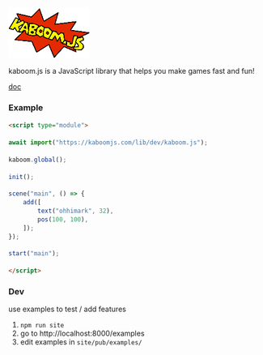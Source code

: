 ![logo](misc/kaboom.png)

kaboom.js is a JavaScript library that helps you make games fast and fun!

[doc](https://kaboomjs.com/)

### Example

```html
<script type="module">

await import("https://kaboomjs.com/lib/dev/kaboom.js");

kaboom.global();

init();

scene("main", () => {
    add([
        text("ohhimark", 32),
        pos(100, 100),
    ]);
});

start("main");

</script>
```

### Dev

use examples to test / add features

1. `npm run site`
1. go to http://localhost:8000/examples
1. edit examples in `site/pub/examples/`
